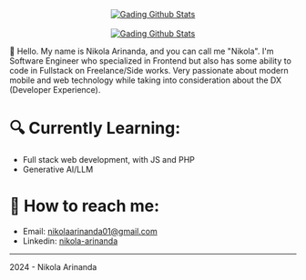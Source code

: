 <div align="center" dir="auto">
  <a target="_blank" rel="noopener noreferrer nofollow" href="#"><img alt="Gading Github Stats" src="https://github-readme-stats.vercel.app/api?username=nikola4512&show_icons=true&theme=dracula" style="max-width: 100%;"></a>
  <br><br>
  <a target="_blank" rel="noopener noreferrer nofollow" href="#"><img alt="Gading Github Stats" src="https://komarev.com/ghpvc/?username=nikola4512&color=ff69b4" style="max-width: 100%;"></a>
</div>

👋 Hello. My name is Nikola Arinanda, and you can call me "Nikola". I'm Software Engineer who specialized in Frontend but also has some ability to code in Fullstack on Freelance/Side works. Very passionate about modern mobile and web technology while taking into consideration about the DX (Developer Experience).

# 🔍 Currently Learning:
+ Full stack web development, with JS and PHP
+ Generative AI/LLM

# 🚀 How to reach me:
- Email: [nikolaarinanda01@gmail.com](mailto:nikolaarinanda01@gmail.com)
- Linkedin: [nikola-arinanda](https://www.linkedin.com/in/nikola-arinanda/)


<hr>
</hr>

2024 - Nikola Arinanda

<!---
nikola4512/nikola4512 is a ✨ special ✨ repository because its `README.md` (this file) appears on your GitHub profile.
You can click the Preview link to take a look at your changes.
--->
